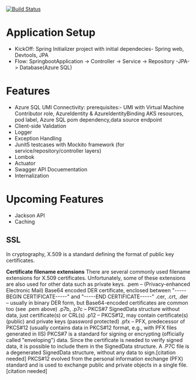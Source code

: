[![Build Status](https://dev.azure.com/bahrinipun/demo-fullstack/_apis/build/status/cd-springboot-backend?branchName=master)](https://dev.azure.com/bahrinipun/demo-fullstack/_build/latest?definitionId=80&branchName=master)

# Application Setup
- KickOff: Spring Initializer project with initial dependecies- Spring web, Devtools, JPA
- Flow: SpringbootApplication -> Controller -> Service -> Repository -JPA-> Database(Azure SQL)

# Features
- Azure SQL UMI Connectivity: prerequisites:- UMI with Virtual Machine Contributor role, AzureIdentity & AzureIdentityBinding AKS resources, pod label,       Azure SQL pom dependency,data source endpoint
- Client-side Validation
- Logger
- Exception Handling
- Junit5 testcases with Mockito framework (for service/repository/controller layers)
- Lombok
- Actuator
- Swagger API Docuementation
- Internalization

# Upcoming Features
- Jackson API
- Caching
  
## SSL
In cryptography, X.509 is a standard defining the format of public key certificates.

**Certificate filename extensions**
There are several commonly used filename extensions for X.509 certificates. Unfortunately, some of these extensions are also used for other data such as private keys.
.pem – (Privacy-enhanced Electronic Mail) Base64 encoded DER certificate, enclosed between "-----BEGIN CERTIFICATE-----" and "-----END CERTIFICATE-----"
.cer, .crt, .der – usually in binary DER form, but Base64-encoded certificates are common too (see .pem above)
.p7b, .p7c – PKCS#7 SignedData structure without data, just certificate(s) or CRL(s)
.p12 – PKCS#12, may contain certificate(s) (public) and private keys (password protected)
.pfx – PFX, predecessor of PKCS#12 (usually contains data in PKCS#12 format, e.g., with PFX files generated in IIS)
PKCS#7 is a standard for signing or encrypting (officially called "enveloping") data. Since the certificate is needed to verify signed data, it is possible to include them in the SignedData structure. A .P7C file is a degenerated SignedData structure, without any data to sign.[citation needed]
PKCS#12 evolved from the personal information exchange (PFX) standard and is used to exchange public and private objects in a single file.[citation needed]
